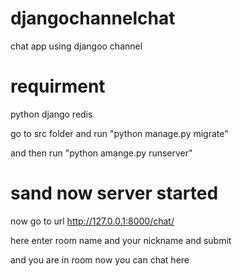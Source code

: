 # djangochannelchat
chat app using djangoo channel


# requirment
python
django
redis


go to src folder and run "python manage.py migrate"

and then run "python amange.py runserver"

# sand now server started

now go to url http://127.0.0.1:8000/chat/

here enter room name and your nickname and submit

and you are in room now you can chat here

